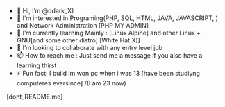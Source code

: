 - 👋 Hi, I’m @ddark_X)
- 👀 I’m interested in Programing(PHP, SQL, HTML, JAVA, JAVASCRIPT, ) and Network Administration [PHP MY ADMIN]
- 🌱 I’m currently learning Mainly : [Linux Alpine] and other Linux + GNU[and some other distro] [White Hat X)]
- 💞️ I’m looking to collaborate with any entry level job 
- 📫 How to reach me : Just send me a message if you also have a learning thirst
- ⚡ Fun fact: I build im won pc when i was 13 [have been studiyng computeres eversince] /(I am 23 now)

[dont_README.me] 
